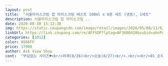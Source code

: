 ```yaml
---
layout: post 
title:  "서울아이스크림 컵 아이스크림 베스트 100ml x 6종 세트 (냉동), 1세트" 
description: 서울아이스크림 컵 아이스크림 ..
date: 2020-08-30 15:12:38 
img: https://static.coupangcdn.com/image/retail/images/2020/05/08/11/9/d799efd0-d047-4ed6-b4eb-fcbd216bd527.jpg 
linkUrl: https://link.coupang.com/re/AFFSDP?lptag=AF3600438&subid=ahnPublicAsk&pageKey=1557658619&itemId=2663598614&vendorItemId=70654184043&traceid=V0-113-9a7bae9dbf5b0828 
categories: [1012] 
color: A566FF 
price: 17900 
author: Ask View Shop 
cont:  "부담없는 사이즈♥<br/>어제(8/26)<br/>오늘(8/27)<br/>.<br/><br/>01 순우유 02 초코 03 자두<br/>04 딸기 05 달고나 캐러멜 06 쌀2<br/>1.<br/>컵 아이스크림 용량 100ml<br/>2.<br/>6종 세트<br/>6가지 맛을 보고 싶어서 주문했거든요<br/>me 쌀<br/>me 초코<br/>[참고]<br/>^^<br/>▽(맛)<br/>.<br/> ★추가(8/29.<br/>토)<br/>감탄♡♡♡ 아이스크림 먹으려고 수저 찾지 않아도 되네요<br/>결국... <br/>아이랑 저랑 반반씩 먹어봤는데... <br/><br/>고소하고 맛났어요♥<br/>그리고 비닐?이 씌워져있어서 안심도 되구요<br/>나중에 맛보면 후기 내용 추가할께요<br/>너무 달지도 않고 고소하네요... <br/><br/>다 맛있는데 전 특히나<br/>다양한 아이스크림을 골라먹을 수 있어서 재밌어요! 아이들이랑 같이 간식으로 먹었는데 부드럽고, 입 안에서 사르르 녹아서 너무 좋더라구요! 쫀득하면서도 본연의 맛을 잘 살려서 너무 마음에 들어요!! 다음에도 재구매하고 싶어요!! 잘 먹었습니당<br/>드뎌 자두맛을 맛봤습니다♥<br/>뚜껑 열었는데 스푼이 하나씩 다 들어있어요.<br/><br/>모두 우유맛이 깊고 풍부해서<br/>뭘 먹어도 다 맛있었어요 ㅋ<br/>베이스에 깔려있는 상태에서<br/>새로운 아이스크림을 먹어보고 싶어서 주문해봤어요<br/>새콤달콤한 자두가 그대로 느껴지는 맛과 향기였어요<br/>새콤달콤한 자두맛을 잘 살려서<br/>순삭 하셨네요... <br/>ㅋㅋㅋㅋㅋㅋ 맛있으시대요♡<br/>신랑 딸기<br/>신랑이 아직 퇴근 전이라... <br/><br/>쌀 아이스크림 진짜 제 취향<br/>아이달고나 캐러멜<br/>아이순우유<br/>우와 진짜 자두아이스크림이다 싶었어요 ㅋㅋ<br/>울 아이는 이게 젤 맘에 드는 맛이라네요!<br/>이렇게 먹어봤구요<br/>이렇게 먹어봤는데... <br/><br/>이름값?답게 진하고 고소한 흰우유 맛이<br/>자꾸자꾸 손이가요 맛있어요 정말♡<br/>자두 맛 기대안하고 뚜껑 열었는데.<br/>.<br/><br/>자두 아이스크림 한입 맛만 보신다하시고<br/>자두맛 아이스크림이 남아있는데<br/>저희 3인가족 2개씩 냠냠하면 딱♥♥♥<br/>저희 엄마 아이스크림 안좋아하시는데<br/>진짜 베스트 맛들로만 구성되어있어서<br/>진짜 자두 맞죠? 자두 다져진게? 들어가있어서<br/>집에 손님 왔을 때 하나씩 먹어도 좋을 것 같구요<br/>집에서 입 심심 할 때 하나씩 까먹기도 참 좋을 것 같아요<br/>케이스 받자마자 선물 받은 듯한 느낌!!!!<br/>한가지맛만 먹으면 질릴 것 같아서<br/>항상 마트에서 사먹던 아이스크림 말고<br/>" 
---
```

